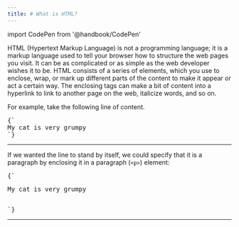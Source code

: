 ```yaml
---
title: # What is HTML?
---
```


import CodePen from '@handbook/CodePen'

HTML (Hypertext Markup Language) is not a programming language; it is a markup
language used to tell your browser how to structure the web pages you visit. It
can be as complicated or as simple as the web developer wishes it to be. HTML
consists of a series of elements, which you use to enclose, wrap, or mark up
different parts of the content to make it appear or act a certain way. The
enclosing tags can make a bit of content into a hyperlink to link to another
page on the web, italicize words, and so on.

<CodePen>

For example, take the following line of content.

<pre data-lang='html'>
{`
My cat is very grumpy
`}
</pre>

</CodePen>

---

<CodePen>

If we wanted the line to stand by itself, we could specify that it is a
paragraph by enclosing it in a paragraph (`<p>`) element:

<pre data-lang='html'>
{`
<p>My cat is very grumpy</p>
`}
</pre>

</CodePen>

---
